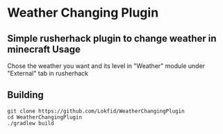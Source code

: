 # Weather Changing Plugin 
Simple rusherhack plugin to change weather in minecraft
Usage
-------

Chose the weather you want and its level in "Weather" module under "External" tab in rusherhack
    
Building
-------

```
git clone https://github.com/Lokfid/WeatherChangingPlugin
cd WeatherChangingPlugin
./gradlew build
```
